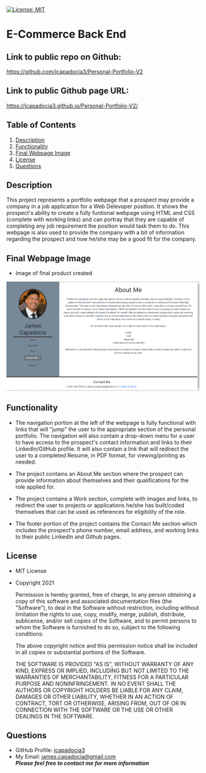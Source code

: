 [![License: MIT](https://img.shields.io/badge/License-MIT-yellow.svg)](https://opensource.org/licenses/MIT)
  
# E-Commerce Back End

## Link to public repo on Github:

https://github.com/jcapadocia3/Personal-Portfolio-V2

## Link to public Github page URL:

https://jcapadocia3.github.io/Personal-Portfolio-V2/

## Table of Contents
1. [Description](#Description)
2. [Functionality](#Functionality)
2. [Final Webpage Image](#Final-Webpage-Image)
3. [License](#License)
4. [Questions](#Questions)

## Description
This project represents a portfolio webpage that a prospect may provide a company in a job application for a Web Delevoper position. It shows the prospect's ability to create a fully funtional webpage using HTML and CSS (complete with working links) and can portray that they are capable of completing any job requirement the position would task them to do. This webpage is also used to provide the company with a bit of information regarding the prospect and how he/she may be a good fit for the company.

## Final Webpage Image

- Image of final product created<br>
<img src="./assets/images/readmeimg.png" alt="Final Product" width="900">

## Functionality

- The navigation portion at the left of the webpage is fully functional with links that will "jump" the user to the appropriate section of the personal portfolio. The navigation will also contain a drop-down menu for a user to have access to the prospect's contact information and links to their LinkedIn/GitHub profile. It will also contain a link that will redirect the user to a completed Resume, in PDF format, for viewing/printing as needed.

- The project contains an About Me section where the prospect can provide information about themselves and their qualifications for the role applied for.

- The project contains a Work section, complete with images and links, to redirect the user to projects or applications he/she has built/coded themselves that can be used as references for eligibility of the role.

- The footer portion of the project contains the Contact Me section which includes the prospect's phone number, email address, and working links to their public LinkedIn and Github pages.

## License
- MIT License
- Copyright 2021

    Permission is hereby granted, free of charge, to any person obtaining a copy of this software and associated documentation files (the "Software"), to deal in the Software without restriction, including without limitation the rights to use, copy, modify, merge, publish, distribute, sublicense, and/or sell copies of the Software, and to permit persons to whom the Software is furnished to do so, subject to the following conditions:
    
    The above copyright notice and this permission notice shall be included in all copies or substantial portions of the Software.
    
    THE SOFTWARE IS PROVIDED "AS IS", WITHOUT WARRANTY OF ANY KIND, EXPRESS OR IMPLIED, INCLUDING BUT NOT LIMITED TO THE WARRANTIES OF MERCHANTABILITY, FITNESS FOR A PARTICULAR PURPOSE AND NONINFRINGEMENT. IN NO EVENT SHALL THE AUTHORS OR COPYRIGHT HOLDERS BE LIABLE FOR ANY CLAIM, DAMAGES OR OTHER LIABILITY, WHETHER IN AN ACTION OF CONTRACT, TORT OR OTHERWISE, ARISING FROM, OUT OF OR IN CONNECTION WITH THE SOFTWARE OR THE USE OR OTHER DEALINGS IN THE SOFTWARE.

## Questions
- GitHub Profile: <a href="https://github.com/jcapadocia3">jcapadocia3</a><br>
- My Email: james.capadocia@gmail.com<br>
***Please feel free to contact me for more information***